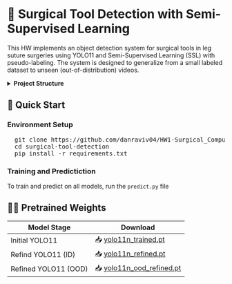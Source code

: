# 🔬 Surgical Tool Detection with Semi-Supervised Learning
This HW implements an object detection system for surgical tools in leg suture surgeries using YOLO11 and Semi-Supervised Learning (SSL) with pseudo-labeling. The system is designed to generalize from a small labeled dataset to unseen (out-of-distribution) videos.

<details>
<summary><strong>Project Structure</strong></summary>
.
  
├── predict.py # The main code of the HW trains the ID and OOD models + Predicts the tools on the Videos.

├── hw1.yaml # Dataset config for initial training

#├── refined_train/

#├── runs/

├── requirements.txt # Python environment dependencies

└── README.md # You are here

</details>

## 🚀 Quick Start
### Environment Setup
<pre>
  git clone https://github.com/danraviv04/HW1-Surgical_Computer_Vision.git
  cd surgical-tool-detection
  pip install -r requirements.txt
</pre>

### Training and Predictiction
To train and predict on all models, run the `predict.py` file

## 🏋️‍♂️ Pretrained Weights
| Model Stage     | Download |
|-----------------|----------|
| Initial YOLO11  | 📥 [yolo11n_trained.pt](models/yolo11n_trained.pt) |
| Refind YOLO11 (ID)  | 📥 [yolo11n_refined.pt](models/yolo11n_refined.pt) |
| Refined YOLO11 (OOD)  | 📥 [yolo11n_ood_refined.pt](models/yolo11n_ood_refined.pt) |





